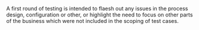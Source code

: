 A first round of testing is intended to flaesh out any issues in the process design, configuration or other, or highlight the need to focus on other parts of the business which were not included in the scoping of test cases.

